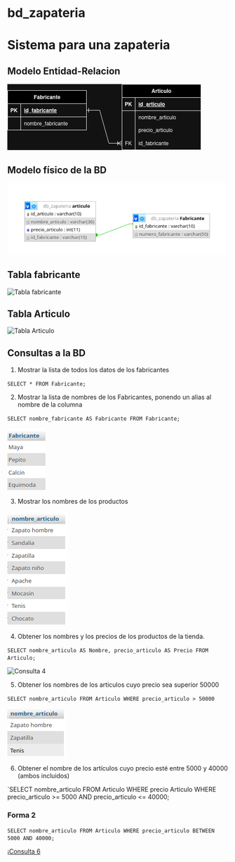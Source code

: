 # bd_zapateria

# Sistema para una zapateria

## Modelo Entidad-Relacion
![modelo Entidad-Relaciom](img/bd_zapateria.png "Madelo Entidadd-Relacion")

## Modelo físico de la BD

![modelo físico](img/modelo_físico.png "Modelo físico de la BD")

## Tabla fabricante

![Tabla fabricante](img/Tabla_fabricante.png "Tabla fabricante")

## Tabla Articulo

![Tabla Articulo](img/tabla_articulo.png "Tabla Articulo")

## Consultas a la BD

1. Mostrar la lista de todos los datos de los fabricantes

`SELECT * FROM Fabricante;`

2. Mostrar la lista de nombres de los Fabricantes, ponendo un alias al nombre de la columna

`SELECT nombre_fabricante AS Fabricante FROM Fabricante;`

![Consulta 2](img/consulta_2.png "Consulta 2")

3. Mostrar los nombres de los productos

![Consulta 3](img/consulta_3.png "Consulta 3")

4. Obtener los nombres y los precios de los productos de la tienda.

`SELECT nombre_articulo AS Nombre, precio_articulo AS Precio FROM Articulo;`

![Consulta 4](img/consulta_4.png "Consulta 4")

5. Obtener los nombres de los articulos cuyo precio sea superior 50000

`SELECT nombre_articulo FROM Articulo WHERE precio_articulo > 50000`

![Consulta 5](img/consulta_5.png "Consulta 5")

6. Obtener el nombre de los artículos cuyo precio esté entre 5000 y 40000 (ambos incluidos)

`SELECT nombre_articulo FROM Articulo WHERE precio Articulo WHERE precio_articulo >= 5000 AND precio_articulo <= 40000;

### Forma 2

`SELECT nombre_articulo FROM Articulo WHERE precio_articulo BETWEEN 5000 AND 40000;`

¡[Consulta 6](img/consulta_6.png "Consulta 6")


